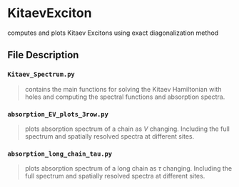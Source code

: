 # KitaevExciton
computes and plots Kitaev Excitons using exact diagonalization method

## File Description

### `Kitaev_Spectrum.py`
> contains the main functions for solving the Kitaev Hamiltonian with holes and computing the spectral functions and absorption spectra.

### `absorption_EV_plots_3row.py`
> plots absorption spectrum of a chain as $V$ changing.
> Including the full spectrum and spatially resolved spectra at different sites.

### `absorption_long_chain_tau.py`
> plots absorption spectrum of a long chain as $\tau$ changing.
> Including the full spectrum and spatially resolved spectra at different sites. 
